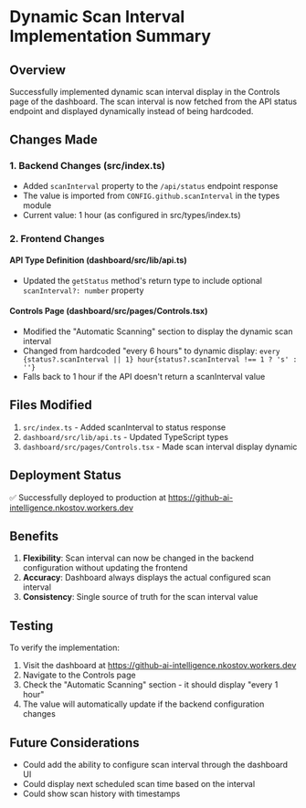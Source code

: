# Dynamic Scan Interval Implementation Summary

## Overview
Successfully implemented dynamic scan interval display in the Controls page of the dashboard. The scan interval is now fetched from the API status endpoint and displayed dynamically instead of being hardcoded.

## Changes Made

### 1. Backend Changes (src/index.ts)
- Added `scanInterval` property to the `/api/status` endpoint response
- The value is imported from `CONFIG.github.scanInterval` in the types module
- Current value: 1 hour (as configured in src/types/index.ts)

### 2. Frontend Changes

#### API Type Definition (dashboard/src/lib/api.ts)
- Updated the `getStatus` method's return type to include optional `scanInterval?: number` property

#### Controls Page (dashboard/src/pages/Controls.tsx)
- Modified the "Automatic Scanning" section to display the dynamic scan interval
- Changed from hardcoded "every 6 hours" to dynamic display: `every {status?.scanInterval || 1} hour{status?.scanInterval !== 1 ? 's' : ''}`
- Falls back to 1 hour if the API doesn't return a scanInterval value

## Files Modified
1. `src/index.ts` - Added scanInterval to status response
2. `dashboard/src/lib/api.ts` - Updated TypeScript types
3. `dashboard/src/pages/Controls.tsx` - Made scan interval display dynamic

## Deployment Status
✅ Successfully deployed to production at https://github-ai-intelligence.nkostov.workers.dev

## Benefits
1. **Flexibility**: Scan interval can now be changed in the backend configuration without updating the frontend
2. **Accuracy**: Dashboard always displays the actual configured scan interval
3. **Consistency**: Single source of truth for the scan interval value

## Testing
To verify the implementation:
1. Visit the dashboard at https://github-ai-intelligence.nkostov.workers.dev
2. Navigate to the Controls page
3. Check the "Automatic Scanning" section - it should display "every 1 hour"
4. The value will automatically update if the backend configuration changes

## Future Considerations
- Could add the ability to configure scan interval through the dashboard UI
- Could display next scheduled scan time based on the interval
- Could show scan history with timestamps
